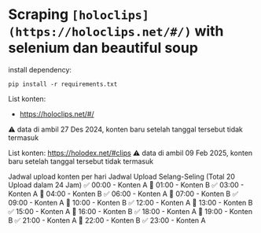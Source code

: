 # Scraping `[holoclips](https://holoclips.net/#/)` with selenium dan beautiful soup

install dependency:
```
pip install -r requirements.txt
```

List konten:
- https://holoclips.net/#/

⚠️ data di ambil 27 Des 2024, konten baru setelah tanggal tersebut tidak termasuk

List konten:
https://holodex.net/#clips
⚠️ data di ambil 09 Feb 2025, konten baru setelah tanggal tersebut tidak termasuk



Jadwal upload konten per hari 
Jadwal Upload Selang-Seling (Total 20 Upload dalam 24 Jam)
✅ 00:00 - Konten A
🔹 01:00 - Konten B
✅ 03:00 - Konten A
🔹 04:00 - Konten B
✅ 06:00 - Konten A
🔹 07:00 - Konten B
✅ 09:00 - Konten A
🔹 10:00 - Konten B
✅ 12:00 - Konten A
🔹 13:00 - Konten B
✅ 15:00 - Konten A
🔹 16:00 - Konten B
✅ 18:00 - Konten A
🔹 19:00 - Konten B
✅ 21:00 - Konten A
🔹 22:00 - Konten B
✅ 23:00 - Konten A



